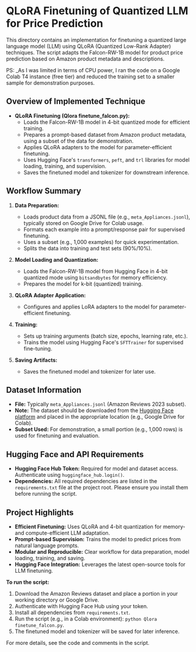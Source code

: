 # QLoRA Finetuning of Quantized LLM for Price Prediction

This directory contains an implementation for finetuning a quantized large language model (LLM) using QLoRA (Quantized Low-Rank Adapter) techniques. The script adapts the Falcon-RW-1B model for product price prediction based on Amazon product metadata and descriptions.

PS: _As I was limited in terms of CPU power, I ran the code on a Google Colab T4 instance (free tier) and reduced the training set to a smaller sample for demonstration purposes.

## Overview of Implemented Technique

- **QLoRA Finetuning (Qlora finetune_falcon.py):**
  - Loads the Falcon-RW-1B model in 4-bit quantized mode for efficient training.
  - Prepares a prompt-based dataset from Amazon product metadata, using a subset of the data for demonstration.
  - Applies QLoRA adapters to the model for parameter-efficient finetuning.
  - Uses Hugging Face's `transformers`, `peft`, and `trl` libraries for model loading, training, and supervision.
  - Saves the finetuned model and tokenizer for downstream inference.

## Workflow Summary

1. **Data Preparation:**
   - Loads product data from a JSONL file (e.g., `meta_Appliances.jsonl`), typically stored on Google Drive for Colab usage.
   - Formats each example into a prompt/response pair for supervised finetuning.
   - Uses a subset (e.g., 1,000 examples) for quick experimentation.
   - Splits the data into training and test sets (90%/10%).

2. **Model Loading and Quantization:**
   - Loads the Falcon-RW-1B model from Hugging Face in 4-bit quantized mode using `bitsandbytes` for memory efficiency.
   - Prepares the model for k-bit (quantized) training.

3. **QLoRA Adapter Application:**
   - Configures and applies LoRA adapters to the model for parameter-efficient finetuning.

4. **Training:**
   - Sets up training arguments (batch size, epochs, learning rate, etc.).
   - Trains the model using Hugging Face's `SFTTrainer` for supervised fine-tuning.

5. **Saving Artifacts:**
   - Saves the finetuned model and tokenizer for later use.

## Dataset Information

- **File:** Typically `meta_Appliances.jsonl` (Amazon Reviews 2023 subset).
- **Note:** The dataset should be downloaded from the [Hugging Face platform](https://huggingface.co/datasets/McAuley-Lab/Amazon-Reviews-2023) and placed in the appropriate location (e.g., Google Drive for Colab).
- **Subset Used:** For demonstration, a small portion (e.g., 1,000 rows) is used for finetuning and evaluation.

## Hugging Face and API Requirements

- **Hugging Face Hub Token:** Required for model and dataset access. Authenticate using `huggingface_hub.login()`.
- **Dependencies:** All required dependencies are listed in the `requirements.txt` file at the project root. Please ensure you install them before running the script.

## Project Highlights

- **Efficient Finetuning:** Uses QLoRA and 4-bit quantization for memory- and compute-efficient LLM adaptation.
- **Prompt-based Supervision:** Trains the model to predict prices from natural language prompts.
- **Modular and Reproducible:** Clear workflow for data preparation, model loading, training, and saving.
- **Hugging Face Integration:** Leverages the latest open-source tools for LLM finetuning.



**To run the script:**
1. Download the Amazon Reviews dataset and place a portion in your working directory or Google Drive.
2. Authenticate with Hugging Face Hub using your token.
3. Install all dependencies from `requirements.txt`.
4. Run the script (e.g., in a Colab environment): `python Qlora finetune_falcon.py`.
5. The finetuned model and tokenizer will be saved for later inference.

For more details, see the code and comments in the script. 